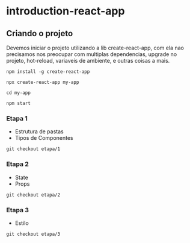 # introduction-react-app

## Criando o projeto

Devemos iniciar o projeto utilizando a lib create-react-app, com ela nao precisamos nos preocupar com multiplas dependencias, upgrade no projeto, hot-reload, variaveis de ambiente, e outras coisas a mais.

``npm install -g create-react-app``

``npx create-react-app my-app``

``cd my-app``

``npm start``

### Etapa 1

- Estrutura de pastas
- Tipos de Componentes

``git checkout etapa/1``

### Etapa 2

- State
- Props

``git checkout etapa/2``

### Etapa 3 

- Estilo

``git checkout etapa/3``
